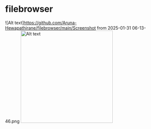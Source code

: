 # filebrowser
![Alt text]https://github.com/Aruna-Hewapathirane/filebrowser/main/Screenshot from 2025-01-31 06-13-46.png
<img src="[https://github.com/Aruna-Hewapathirane/filebrowser/main/Screenshot from 2025-01-31 06-13-46.png)" alt="Alt text" width="300"/>
